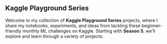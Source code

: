## Kaggle Playground Series

Welcome to my collection of **Kaggle Playground Series** projects, where I share my notebooks, experiments, and ideas from tackling these beginner-friendly monthly ML challenges on Kaggle. Starting with **Season 5**, we’ll explore and learn through a variety of projects.
